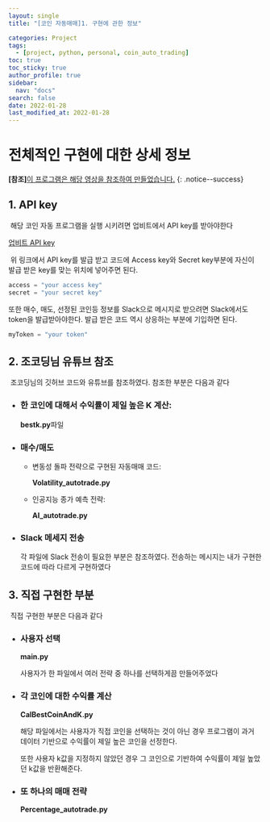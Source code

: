 ```yaml
---
layout: single
title: "[코인 자동매매]1. 구현에 관한 정보"

categories: Project
tags: 
  - [project, python, personal, coin_auto_trading]
toc: true
toc_sticky: true
author_profile: true  
sidebar:
  nav: "docs"
search: false
date: 2022-01-28
last_modified_at: 2022-01-28
---
```




# 전체적인 구현에 대한 상세 정보

**[참조]**[이 프로그램은 해당 영상을 참조하여 만들었습니다.](https://www.youtube.com/watch?v=WgXOFtDD6XU&t=2s)
{: .notice--success} 

## 1. API key

​	해당 코인 자동 프로그램을 실행 시키려면 업비트에서 API key를 받아야한다

[업비트 API key](https://upbit.com/service_center/open_api_guide)

​	위 링크에서 API key를 발급 받고 코드에 Access key와 Secret key부분에 자신이 발급 받은 key를 맞는 위치에 넣어주면 된다.

```python
access = "your access key"
secret = "your secret key"
```



또한 매수, 매도, 선정된 코인등 정보를 Slack으로 메시지로 받으려면 Slack에서도 token을 발급받아야한다. 발급 받은 코드 역시 상응하는 부분에 기입하면 된다.

```python
myToken = "your token"
```



## 2. 조코딩님 유튜브 참조

​	조코딩님의 깃허브 코드와 유튜브를 참조하였다. 참조한 부분은 다음과 같다

- ### 한 코인에 대해서 수익률이 제일 높은 K 계산:

  **bestk.py**파일

- ### 매수/매도

  - 변동성 돌파 전략으로 구현된 자동매매 코드:

    **Volatility_autotrade.py**

  - 인공지능 종가 예측 전략:

    **AI_autotrade.py**

- ### Slack 메세지 전송

  각 파일에 Slack 전송이 필요한 부분은 참조하였다. 전송하는 메시지는 내가 구현한 코드에 따라 다르게 구현하였다



## 3. 직접 구현한 부분

​	직접 구현한 부분은 다음과 같다

- ### 사용자 선택

  **main.py**

  사용자가 한 파일에서 여러 전략 중 하나를 선택하게끔 만들어주었다

  

- ### 각 코인에 대한 수익률 계산

  **CalBestCoinAndK.py**

  해당 파일에서는 사용자가 직접 코인을 선택하는 것이 아닌 경우 프로그램이 과거 데이터 기반으로 수익률이 제일 높은 코인을 선정한다.

  또한 사용자 k값을 지정하지 않았던 경우 그 코인으로 기반하여 수익률이 제일 높았던 k값을 반환해준다.

- ### 또 하나의 매매 전략

  **Percentage_autotrade.py**

  

